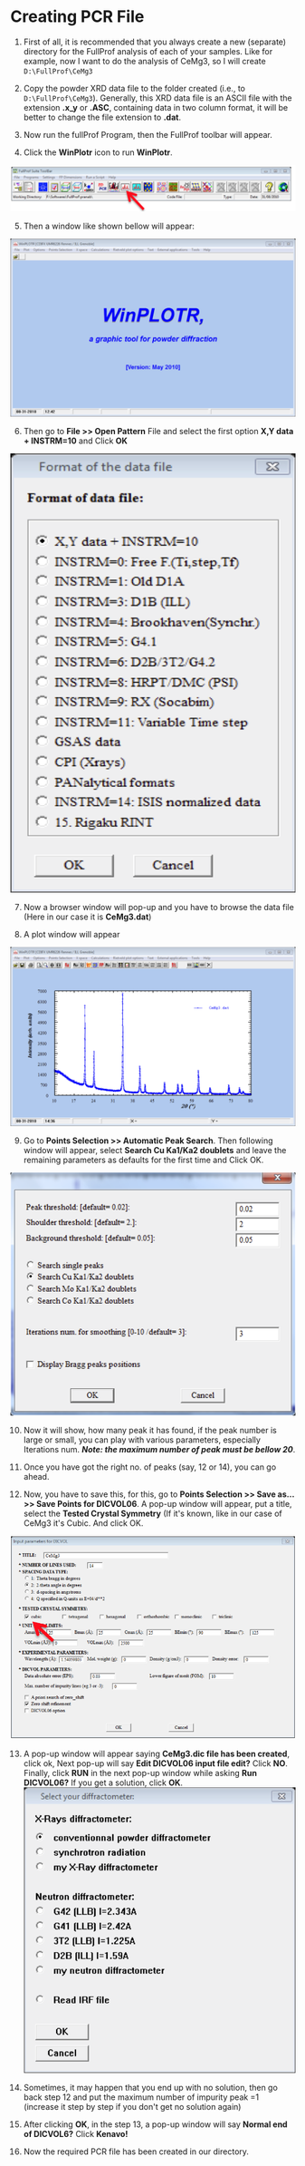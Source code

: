 # Creating PCR File

1. First of all, it is recommended that you always create a new (separate) directory for the FullProf analysis of each of your samples. Like for example, now I want to do the analysis of CeMg3, so I will create `D:\FullProf\CeMg3`

2. Copy the powder XRD data file to the folder created (i.e., to `D:\FullProf\CeMg3`). Generally, this XRD data file is an ASCII file with the extension **.x_y** or **.ASC**, containing data in two column format, it will be better to change the file extension to **.dat**.

3. Now run the fullProf Program, then the FullProf toolbar will appear.

4. Click the **WinPlotr** icon to run **WinPlotr**.

![WinPlotr](img/img-01.png)  

5. Then a window like shown bellow will appear:

![WinPlotr](img/img-02.png)  

6. Then go to **File >> Open Pattern** File and select the first option **X,Y data + INSTRM=10** and Click **OK**

![](img/img-03.png)  

7. Now a browser window will pop-up and you have to browse the data file (Here in our case it is **CeMg3.dat**)

8. A plot window will appear

![](img/img-04.png)  

9. Go to **Points Selection >> Automatic Peak Search**. Then following window will appear, select **Search Cu Ka1/Ka2 doublets** and leave the remaining parameters as defaults for the first time and Click OK.

![](img/img-05.png)  

10. Now it will show, how many peak it has found, if the peak number is large or small, you can play with various parameters, especially Iterations num. ***Note: the maximum number of peak must be bellow 20***.

11. Once you have got the right no. of peaks (say, 12 or 14), you can go ahead.

12. Now, you have to save this, for this, go to **Points Selection >> Save as… >> Save Points for DICVOL06**. A pop-up window will appear, put a title, select the **Tested Crystal Symmetry** (If it's known, like in our case of CeMg3 it's Cubic. And click OK.

![](img/img-06.png)  

13. A pop-up window will appear saying **CeMg3.dic file has been created**, click ok, Next pop-up will say **Edit DICVOL06 input file edit?** Click **NO**. Finally, click **RUN** in the next pop-up window while asking **Run DICVOL06?** If you get a solution, click **OK**.
![](img/img-07.png)  


14. Sometimes, it may happen that you end up with no solution, then go back step 12 and put the maximum number of impurity peak =1 (increase it step by step if you don't get no solution again)

15. After clicking **OK**, in the step 13, a pop-up window will say **Normal end of DICVOL6?** Click **Kenavo!**

16. Now the required PCR file has been created in our directory.
